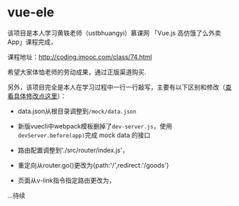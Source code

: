 # vue-ele

该项目是本人学习黄轶老师（ustbhuangyi）慕课网 「Vue.js 高仿饿了么外卖 App」课程完成，

课程地址：http://coding.imooc.com/class/74.html

希望大家体恤老师的劳动成果，通过正版渠道购买.

另外，该项目完全是本人在学习过程中一行一行敲写，主要有以下区别和修改（[查看具体修改点这里]()）：

- data.json从根目录调整到`/mock/data.json`

- 新版vuecli中webpack模板删掉了`dev-server.js`，使用`devServer.before(app)`完成 mock data 的接口

- 路由配置调整到'./src/router/index.js'，

- 重定向从router.go()更改为{path:'/',redirect:'/goods'}

- 页面从v-link指令指定路由更改为<router-link :to="{name:'seller'}"></router-link>，

...待续